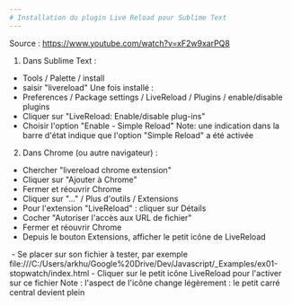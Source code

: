 ```yaml
---
# Installation du plugin Live Reload pour Sublime Text
---
```


Source : https://www.youtube.com/watch?v=xF2w9xarPQ8

1) Dans Sublime Text :
- Tools / Palette / install
- saisir "livereload"
Une fois installé :
- Preferences / Package settings / LiveReload / Plugins / enable/disable plugins
- Cliquer sur "LiveReload: Enable/disable plug-ins"
- Choisir l'option "Enable - Simple Reload"
Note: une indication dans la barre d'état indique que l'option "Simple Reload" a été activée

2) Dans Chrome (ou autre navigateur) :
- Chercher "livereload chrome extension"
- Cliquer sur "Ajouter à Chrome"
- Fermer et réouvrir Chrome
- Cliquer sur "..." / Plus d'outils / Extensions
- Pour l'extension "LiveReload" : cliquer sur Détails
- Cocher "Autoriser l'accès aux URL de fichier"
- Fermer et réouvrir Chrome
- Depuis le bouton Extensions, afficher le petit icône de LiveReload
<Img >
- Se placer sur son fichier à tester, par exemple file:///C:/Users/arkhu/Google%20Drive/Dev/Javascript/_Examples/ex01-stopwatch/index.html
- Cliquer sur le petit icône LiveReload pour l'activer sur ce fichier
Note : l'aspect de l'icône change légèrement : le petit carré central devient plein
<Img 2>



